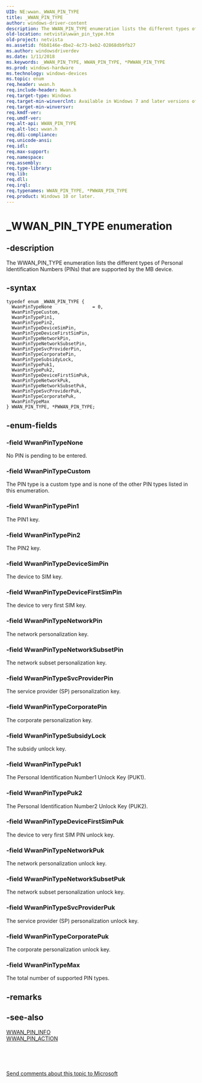 ```yaml
---
UID: NE:wwan._WWAN_PIN_TYPE
title: _WWAN_PIN_TYPE
author: windows-driver-content
description: The WWAN_PIN_TYPE enumeration lists the different types of Personal Identification Numbers (PINs) that are supported by the MB device.
old-location: netvista\wwan_pin_type.htm
old-project: netvista
ms.assetid: f6b8146e-dbe2-4c73-beb2-02868db9fb27
ms.author: windowsdriverdev
ms.date: 1/11/2018
ms.keywords: _WWAN_PIN_TYPE, WWAN_PIN_TYPE, *PWWAN_PIN_TYPE
ms.prod: windows-hardware
ms.technology: windows-devices
ms.topic: enum
req.header: wwan.h
req.include-header: Wwan.h
req.target-type: Windows
req.target-min-winverclnt: Available in Windows 7 and later versions of Windows.
req.target-min-winversvr: 
req.kmdf-ver: 
req.umdf-ver: 
req.alt-api: WWAN_PIN_TYPE
req.alt-loc: wwan.h
req.ddi-compliance: 
req.unicode-ansi: 
req.idl: 
req.max-support: 
req.namespace: 
req.assembly: 
req.type-library: 
req.lib: 
req.dll: 
req.irql: 
req.typenames: WWAN_PIN_TYPE, *PWWAN_PIN_TYPE
req.product: Windows 10 or later.
---
```


# _WWAN_PIN_TYPE enumeration



## -description
The WWAN_PIN_TYPE enumeration lists the different types of Personal Identification Numbers (PINs)
  that are supported by the MB device.



## -syntax

````
typedef enum _WWAN_PIN_TYPE { 
  WwanPinTypeNone               = 0,
  WwanPinTypeCustom,
  WwanPinTypePin1,
  WwanPinTypePin2,
  WwanPinTypeDeviceSimPin,
  WwanPinTypeDeviceFirstSimPin,
  WwanPinTypeNetworkPin,
  WwanPinTypeNetworkSubsetPin,
  WwanPinTypeSvcProviderPin,
  WwanPinTypeCorporatePin,
  WwanPinTypeSubsidyLock,
  WwanPinTypePuk1,
  WwanPinTypePuk2,
  WwanPinTypeDeviceFirstSimPuk,
  WwanPinTypeNetworkPuk,
  WwanPinTypeNetworkSubsetPuk,
  WwanPinTypeSvcProviderPuk,
  WwanPinTypeCorporatePuk,
  WwanPinTypeMax
} WWAN_PIN_TYPE, *PWWAN_PIN_TYPE;
````


## -enum-fields

### -field WwanPinTypeNone

No PIN is pending to be entered.


### -field WwanPinTypeCustom

The PIN type is a custom type and is none of the other PIN types listed in this
     enumeration.


### -field WwanPinTypePin1

The PIN1 key.


### -field WwanPinTypePin2

The PIN2 key.


### -field WwanPinTypeDeviceSimPin

The device to SIM key.


### -field WwanPinTypeDeviceFirstSimPin

The device to very first SIM key.


### -field WwanPinTypeNetworkPin

The network personalization key.


### -field WwanPinTypeNetworkSubsetPin

The network subset personalization key.


### -field WwanPinTypeSvcProviderPin

The service provider (SP) personalization key.


### -field WwanPinTypeCorporatePin

The corporate personalization key.


### -field WwanPinTypeSubsidyLock

The subsidy unlock key.


### -field WwanPinTypePuk1

The Personal Identification Number1 Unlock Key (PUK1).


### -field WwanPinTypePuk2

The Personal Identification Number2 Unlock Key (PUK2).


### -field WwanPinTypeDeviceFirstSimPuk

The device to very first SIM PIN unlock key.


### -field WwanPinTypeNetworkPuk

The network personalization unlock key.


### -field WwanPinTypeNetworkSubsetPuk

The network subset personalization unlock key.


### -field WwanPinTypeSvcProviderPuk

The service provider (SP) personalization unlock key.


### -field WwanPinTypeCorporatePuk

The corporate personalization unlock key.


### -field WwanPinTypeMax

The total number of supported PIN types.


## -remarks


## -see-also
<dl>
<dt>
<a href="..\wwan\ns-wwan-_wwan_pin_info.md">WWAN_PIN_INFO</a>
</dt>
<dt>
<a href="..\wwan\ns-wwan-_wwan_pin_action.md">WWAN_PIN_ACTION</a>
</dt>
</dl>
 

 

<a href="mailto:wsddocfb@microsoft.com?subject=Documentation%20feedback [netvista\netvista]:%20WWAN_PIN_TYPE enumeration%20 RELEASE:%20(1/11/2018)&amp;body=%0A%0APRIVACY STATEMENT%0A%0AWe use your feedback to improve the documentation. We don't use your email address for any other purpose, and we'll remove your email address from our system after the issue that you're reporting is fixed. While we're working to fix this issue, we might send you an email message to ask for more info. Later, we might also send you an email message to let you know that we've addressed your feedback.%0A%0AFor more info about Microsoft's privacy policy, see http://privacy.microsoft.com/en-us/default.aspx." title="Send comments about this topic to Microsoft">Send comments about this topic to Microsoft</a>

